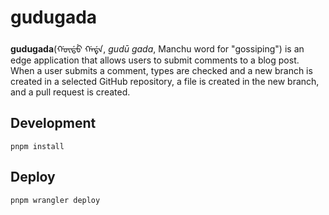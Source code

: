 # gudugada

**gudugada**(ᡤᡡᡩᡠ ᡤᠠᡩᠠ, _gudū gada_, Manchu word for "gossiping") is an edge application that allows users to submit comments to a blog post. When a user submits a comment, types are checked and a new branch is created in a selected GitHub repository, a file is created in the new branch, and a pull request is created.

## Development

```
pnpm install
```

## Deploy

```
pnpm wrangler deploy
```
